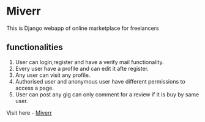 # Miverr
This is Django webapp of online marketplace for freelancers

## functionalities
1. User can login,register and have a verify mail functionality.
2. Every user have a profile and can edit it afte register.
3. Any user can visit any profile.
4. Authorised user and anonymous user have different permissions to access a page.
5. User can post any gig can only comment for a review if it is buy by same user.

Visit here -
[Miverr](https://miverr.herokuapp.com)

